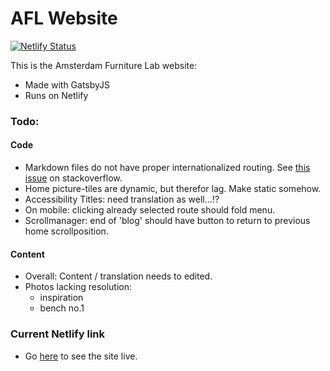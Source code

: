 # AFL Website

[![Netlify Status](https://api.netlify.com/api/v1/badges/e3c8f1d6-7779-4f41-935b-ff5851d0756d/deploy-status)](https://app.netlify.com/sites/amsterdam-furniture-lab/deploys)

This is the Amsterdam Furniture Lab website:

* Made with GatsbyJS
* Runs on Netlify

### Todo:

#### Code
* Markdown files do not have proper internationalized routing. See [this issue](https://stackoverflow.com/questions/60691650/adjust-slug-routing-using-gatsby-plugin-intl) on stackoverflow.
* Home picture-tiles are dynamic, but therefor lag. Make static somehow.
* Accessibility Titles: need translation as well...!?
* On mobile: clicking already selected route should fold menu.
* Scrollmanager: end of 'blog' should have button to return to previous home scrollposition.

#### Content
* Overall: Content / translation needs to edited. 
* Photos lacking resolution:
    - inspiration
    - bench no.1


### Current Netlify link

* Go [here](https://amsterdam-furniture-lab.netlify.com/) to see the site live.
